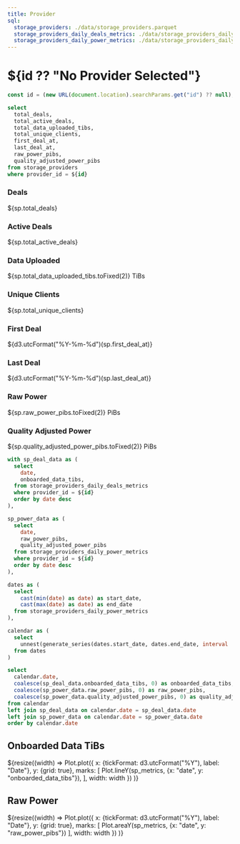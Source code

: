 ```yaml
---
title: Provider
sql:
  storage_providers: ./data/storage_providers.parquet
  storage_providers_daily_deals_metrics: ./data/storage_providers_daily_deals_metrics.parquet
  storage_providers_daily_power_metrics: ./data/storage_providers_daily_power_metrics.parquet
---
```


# ${id ?? "No Provider Selected"}

```js
const id = (new URL(document.location).searchParams.get("id") ?? null);
```

```sql id=[sp]
select
  total_deals,
  total_active_deals,
  total_data_uploaded_tibs,
  total_unique_clients,
  first_deal_at,
  last_deal_at,
  raw_power_pibs,
  quality_adjusted_power_pibs
from storage_providers
where provider_id = ${id}
```

<div class="sp grid grid-cols-2">
  <div class="card"> <h3> Deals </h3> ${sp.total_deals} </div>
  <div class="card"> <h3> Active Deals </h3> ${sp.total_active_deals} </div>
  <div class="card"> <h3> Data Uploaded </h3> ${sp.total_data_uploaded_tibs.toFixed(2)} TiBs </div>
  <div class="card"> <h3> Unique Clients </h3> ${sp.total_unique_clients} </div>
  <div class="card"> <h3> First Deal </h3> ${d3.utcFormat("%Y-%m-%d")(sp.first_deal_at)} </div>
  <div class="card"> <h3> Last Deal </h3> ${d3.utcFormat("%Y-%m-%d")(sp.last_deal_at)} </div>
  <div class="card"> <h3> Raw Power </h3> ${sp.raw_power_pibs.toFixed(2)} PiBs </div>
  <div class="card"> <h3> Quality Adjusted Power </h3> ${sp.quality_adjusted_power_pibs.toFixed(2)} PiBs </div>
</div>

```sql id=sp_metrics
with sp_deal_data as (
  select
    date,
    onboarded_data_tibs,
  from storage_providers_daily_deals_metrics
  where provider_id = ${id}
  order by date desc
),

sp_power_data as (
  select
    date,
    raw_power_pibs,
    quality_adjusted_power_pibs
  from storage_providers_daily_power_metrics
  where provider_id = ${id}
  order by date desc
),

dates as (
  select
    cast(min(date) as date) as start_date,
    cast(max(date) as date) as end_date
  from storage_providers_daily_power_metrics
),

calendar as (
  select
    unnest(generate_series(dates.start_date, dates.end_date, interval '1 day')) as date
  from dates
)

select
  calendar.date,
  coalesce(sp_deal_data.onboarded_data_tibs, 0) as onboarded_data_tibs,
  coalesce(sp_power_data.raw_power_pibs, 0) as raw_power_pibs,
  coalesce(sp_power_data.quality_adjusted_power_pibs, 0) as quality_adjusted_power_pibs
from calendar
left join sp_deal_data on calendar.date = sp_deal_data.date
left join sp_power_data on calendar.date = sp_power_data.date
order by calendar.date
```

<div class="card">
<h2> Onboarded Data TiBs </h2>
${resize((width) =>
Plot.plot({
  x: {tickFormat: d3.utcFormat("%Y"),  label: "Date"},
  y: {grid: true},
  marks: [
    Plot.lineY(sp_metrics, {x: "date", y: "onboarded_data_tibs"}),
  ],
  width: width
})
)}
</div>

<div class="card">
<h2> Raw Power </h2>
${resize((width) =>
Plot.plot({
  x: {tickFormat: d3.utcFormat("%Y"),  label: "Date"},
  y: {grid: true},
  marks: [
    Plot.areaY(sp_metrics, {x: "date", y: "raw_power_pibs"})
  ],
  width: width
})
)}
</div>
